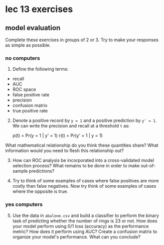 <!-- author: Jason Dolatshahi -->

# lec 13 exercises
## model evaluation

Complete these exercises in groups of 2 or 3. Try to make your responses as
simple as possible.

### no computers

1) Define the following terms:
- recall
- AUC
- ROC space
- false positive rate
- precision
- confusion matrix
- true positive rate

2) Denote a positive record by `y = 1` and a positive prediction by `y' = 1`.
We can write the precision and recall at a threshold `t` as:

    p(t) = Pr(y = 1 | y' = 1)
    r(t) = Pr(y' = 1 | y = 1)

What mathematical relationship do you think these quantities share? What
information would you need to flesh this relationship out?

3) How can ROC analysis be incorporated into a cross-validated model selection
process? What remains to be done in order to make out-of-sample predictions?

4) Try to think of some examples of cases where false positives are more costly than
false negatives. Now try think of some examples of cases where the opposite is
true.

### yes computers

5) Use the data in `abalone.csv` and build a classifier to perform the binary
task of predicting whether the number of rings is 23 or not. How does your
model perform using 0/1 loss (accuracy) as the performance metric? How does it
perform using AUC? Create a confusion matrix to organize your model's
performance. What can you conclude?
